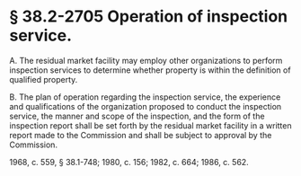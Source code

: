 # § 38.2-2705 Operation of inspection service.

<p>A. The residual market facility may employ other organizations to perform inspection services to determine whether property is within the definition of qualified property.</p><p>B. The plan of operation regarding the inspection service, the experience and qualifications of the organization proposed to conduct the inspection service, the manner and scope of the inspection, and the form of the inspection report shall be set forth by the residual market facility in a written report made to the Commission and shall be subject to approval by the Commission.</p><p>1968, c. 559, § 38.1-748; 1980, c. 156; 1982, c. 664; 1986, c. 562.</p>